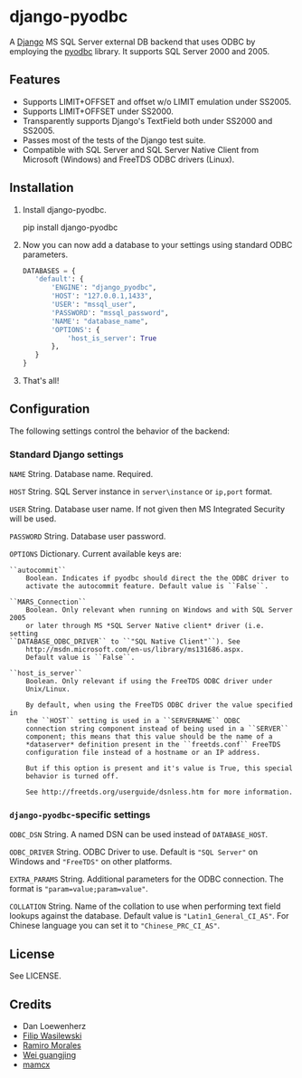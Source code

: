 django-pyodbc
=============

A [Django](http://djangoproject.com) MS SQL Server external DB backend that
uses ODBC by employing the [pyodbc](http://pyodbc.sourceforge.net) library. It
supports SQL Server 2000 and 2005.

Features
--------

* Supports LIMIT+OFFSET and offset w/o LIMIT emulation under SS2005.
* Supports LIMIT+OFFSET under SS2000.
* Transparently supports Django's TextField both under SS2000 and SS2005.
* Passes most of the tests of the Django test suite.
* Compatible with SQL Server and SQL Server Native Client from Microsoft
  (Windows) and FreeTDS ODBC drivers (Linux).

Installation
------------

1. Install django-pyodbc.

    pip install django-pyodbc

2. Now you can now add a database to your settings using standard ODBC parameters.

    ```python
    DATABASES = {
       'default': {
           'ENGINE': "django_pyodbc",
           'HOST': "127.0.0.1,1433",
           'USER': "mssql_user",
           'PASSWORD': "mssql_password",
           'NAME': "database_name",
           'OPTIONS': {
               'host_is_server': True
           },
       }
    }
    ```

3. That's all!

Configuration
-------------

The following settings control the behavior of the backend:

### Standard Django settings

`NAME` String. Database name. Required.

`HOST` String. SQL Server instance in `server\instance` or `ip,port` format.

`USER` String. Database user name. If not given then MS Integrated Security
    will be used.

`PASSWORD` String. Database user password.

`OPTIONS` Dictionary. Current available keys are:

    ``autocommit``
        Boolean. Indicates if pyodbc should direct the the ODBC driver to
        activate the autocommit feature. Default value is ``False``.

    ``MARS_Connection``
        Boolean. Only relevant when running on Windows and with SQL Server 2005
        or later through MS *SQL Server Native client* driver (i.e. setting
	``DATABASE_ODBC_DRIVER`` to ``"SQL Native Client"``). See
        http://msdn.microsoft.com/en-us/library/ms131686.aspx.
        Default value is ``False``.

    ``host_is_server``
        Boolean. Only relevant if using the FreeTDS ODBC driver under
        Unix/Linux.

        By default, when using the FreeTDS ODBC driver the value specified in
        the ``HOST`` setting is used in a ``SERVERNAME`` ODBC
        connection string component instead of being used in a ``SERVER``
        component; this means that this value should be the name of a
        *dataserver* definition present in the ``freetds.conf`` FreeTDS
        configuration file instead of a hostname or an IP address.

        But if this option is present and it's value is True, this special
        behavior is turned off.

        See http://freetds.org/userguide/dsnless.htm for more information.

### ``django-pyodbc``-specific settings

``ODBC_DSN``
    String. A named DSN can be used instead of ``DATABASE_HOST``.

``ODBC_DRIVER``
    String. ODBC Driver to use. Default is ``"SQL Server"`` on Windows and
    ``"FreeTDS"`` on other platforms.

``EXTRA_PARAMS``
    String. Additional parameters for the ODBC connection. The format is
    ``"param=value;param=value"``.

``COLLATION``
    String. Name of the collation to use when performing text field lookups
    against the database. Default value is ``"Latin1_General_CI_AS"``.
    For Chinese language you can set it to ``"Chinese_PRC_CI_AS"``.

License
-------

See LICENSE.

Credits
-------

* Dan Loewenherz
* [Filip Wasilewski](http://code.djangoproject.com/ticket/5246)
* [Ramiro Morales](http://djangopeople.net/ramiro/)
* [Wei guangjing](http://djangopeople.net/vcc/)
* [mamcx](http://code.djangoproject.com/ticket/5062)

